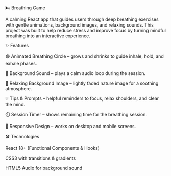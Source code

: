 🌬️ Breathing Game

A calming React app that guides users through deep breathing exercises with gentle animations, background images, and relaxing sounds.
This project was built to help reduce stress and improve focus by turning mindful breathing into an interactive experience.

✨ Features

🟢 Animated Breathing Circle – grows and shrinks to guide inhale, hold, and exhale phases.

🎵 Background Sound – plays a calm audio loop during the session.

🌄 Relaxing Background Image – lightly faded nature image for a soothing atmosphere.

💡 Tips & Prompts – helpful reminders to focus, relax shoulders, and clear the mind.

⏱️ Session Timer – shows remaining time for the breathing session.

📱 Responsive Design – works on desktop and mobile screens.

🛠️ Technologies

React 18+ (Functional Components & Hooks)

CSS3 with transitions & gradients

HTML5 Audio for background sound
